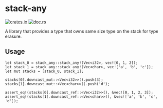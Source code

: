# stack-any

[![crates.io](https://img.shields.io/crates/v/stack-any)](https://crates.io/crates/stack-any)
[![doc.rs](https://img.shields.io/docsrs/stack-any)](https://docs.rs/stack-any)

A library that provides a type that owns same size type on the stack for type erasure.

## Usage

```
let stack_0 = stack_any::stack_any!(Vec<i32>, vec![0, 1, 2]);
let stack_1 = stack_any::stack_any!(Vec<char>, vec!['a', 'b', 'c']);
let mut stacks = [stack_0, stack_1];

stacks[0].downcast_mut::<Vec<i32>>().push(3);
stacks[1].downcast_mut::<Vec<char>>().push('d');

assert_eq!(stacks[0].downcast_ref::<Vec<i32>>(), &vec![0, 1, 2, 3]);
assert_eq!(stacks[1].downcast_ref::<Vec<char>>(), &vec!['a', 'b', 'c', 'd']);
```
